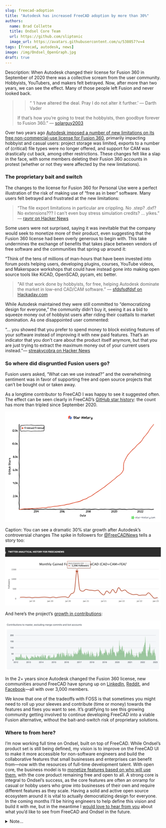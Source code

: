 ```yaml
---
slug: freecad-adoption
title: "Autodesk has increased FreeCAD adoption by more than 30%"
authors:
  name: Brad Collette
  title: Ondsel Core Team
  url: https://github.com/sliptonic
  image_url: https://avatars.githubusercontent.com/u/538057?v=4
tags: [freecad, autodesk, news]
image: /img/Ondsel_OpenGraph.jpg
draft: true
---
```


Description: When Autodesk changed their license for Fusion 360 in September of 2020 there was a collective scream from the user community. Hobbyists, YouTubers, and makers felt betrayed. Now, after more than two years, we can see the effect. Many of those people left Fusion and never looked back.



>>“	‘I have altered the deal. Pray I do not alter it further.’
>>	— Darth Vader
>
>If that’s how you’re going to treat the hobbyists, then goodbye forever to Fusion 360.”
>— [solarguy2003](https://www.autodesk.com/products/fusion-360/blog/changes-to-fusion-360-for-personal-use/#comment-11741)

Over two years ago [Autodesk imposed a number of new limitations on its free non-commercial-use license for Fusion 360](https://www.autodesk.com/products/fusion-360/blog/changes-to-fusion-360-for-personal-use/), primarily impacting hobbyist and casual users: project storage was limited, exports to a number of (critical) file types were no longer offered, and support for CAM was drastically cut back, among other restrictions. These changes felt like a slap in the face, with some members deleting their Fusion 360 accounts in protest (whether or not they were affected by the new limitations).
### The proprietary bait and switch
The changes to the license for Fusion 360 for Personal Use were a perfect illustration of the risk of making use of “free as in beer” software. Many users felt betrayed and frustrated at the new limitations:

> “The file export limitations in particular are crippling. No .step? .dxf? No extensions??? I can't even buy stress simulation credits? … yikes.”
> — [raynr on Hacker News](https://news.ycombinator.com/item?id=24496171)

Some users were not surprised, saying it was inevitable that the company would seek to monetize more of their product, even suggesting that the Fusion 360 license had been overly generous to begin with. This take undermines the exchange of benefits that takes place between vendors of free software and the communities that spring up around it:

“Think of the tens of millions of man-hours that have been invested into forum posts helping users, developing plugins, courses, YouTube videos, and Makerspace workshops that could have instead gone into making open source tools like KiCAD, OpenSCAD, pycam, etc better.

>"All that work done by hobbyists, for free, helping Autodesk dominate the market in low-end CAD/CAM software.”
>— [sfdsfsdfdsf on Hackaday.com](https://hackaday.com/2020/09/16/autodesk-announces-major-changes-to-fusion-360-personal-use-license-terms/#comment-6278789)

While Autodesk maintained they were still committed to “democratizing design for everyone,” the community didn’t buy it, seeing it as a bid to squeeze money out of hobbyist users after riding their coattails to market domination. As one disappointed user commented:

“... you showed that you prefer to spend money to block existing features of your software instead of improving it with new paid features. That’s an indicator that you don’t care about the product itself anymore, but that you are just trying to extract the maximum money out of your current users instead.”— [streakycobra on Hacker News](https://news.ycombinator.com/item?id=24498013)
### So where did disgruntled Fusion users go?
Fusion users asked, “What can we use instead?” and the overwhelming sentiment was in favor of supporting free and open source projects that can’t be bought out or taken away.

As a longtime contributor to FreeCAD I was happy to see it suggested often. The effect can be seen clearly in FreeCAD’s [GitHub star history](https://star-history.com/#freecad/freecad&Date): the count has more than tripled since September 2020.

![github star history](./image3.png)

Caption: You can see a dramatic 30% star growth after Autodesk’s controversial changes
The spike in followers for [@FreeCADNews](https://twitter.com/freecadnews) tells a story too:

![twitter analytics](./image1.png)


And here’s the project’s [growth in contributions](https://github.com/FreeCAD/FreeCAD/graphs/contributors):

![contribution growth](./image2.png)

In the 2+ years since Autodesk changed the Fusion 360 license, new communities around FreeCAD have sprung up on [LinkedIn](https://www.linkedin.com/groups/4295230/), [Reddit](https://www.reddit.com/r/FreeCAD/), and [Facebook](https://facebook.com/FreeCAD/)—all with over 3,000 members.

We know that one of the tradeoffs with FOSS is that sometimes you might need to roll up your sleeves and contribute (time or money) towards the features and fixes you want to see. It’s gratifying to see this growing community getting involved to continue developing FreeCAD into a viable Fusion alternative, without the bait-and-switch risk of proprietary solutions.
### Where to from here?
I’m now working full time on Ondsel, built on top of FreeCAD. While Ondsel’s product set is still being defined, my vision is to improve on the FreeCAD UI to make it more accessible for non-software engineers and build the collaborative features that small businesses and enterprises can benefit from—now with the resources of full-time development talent. With open core, the business model is to [monetize features based on who will use them](https://opencoreventures.com/blog/2023-01-open-core-standard-pricing-model/), with the core product remaining free and open to all. A strong core is integral to Ondsel’s success, as the core features are often an onramp for casual or hobby users who grow into businesses of their own and require different features as they scale. Having a solid and active open source ecosystem around it is vital to actually democratizing design for everyone. In the coming months I’ll be hiring engineers to help define this vision and build it with me, but in the meantime I [would love to hear from you](https://github.com/orgs/Ondsel-Development/discussions/1) about what you’d like to see from FreeCAD and Ondsel in the future.


<details>
  <summary>Note...</summary>
  <div>
    <div>I’m Brad Collette, longtime FreeCAD contributor and CTO of Ondsel, a new open core company built on top of FreeCAD. Ondsel helps you share useful aspects of your solid models without giving away your designs. We’re working on improving collaboration and feature accessibility and integrating with your existing tools. You can read more about my vision for FreeCAD and Ondsel <a href="https://opencoreventures.com/blog/2023-01-ondsel-freecad-launch/">here</a>
    </div>
<br/>
  </div>
</details>

